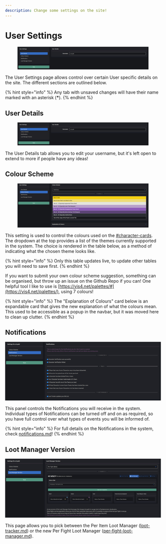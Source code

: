 ```yaml
---
description: Change some settings on the site!
---
```


# User Settings

<figure><img src=".gitbook/assets/image (47).png" alt=""><figcaption></figcaption></figure>

The User Settings page allows control over certain User specific details on the site. The different sections are outlined below.

{% hint style="info" %}
Any tab with unsaved changes will have their name marked with an asterisk (**\***).
{% endhint %}

## User Details

<figure><img src=".gitbook/assets/image (48).png" alt=""><figcaption></figcaption></figure>

The User Details tab allows you to edit your username, but it's left open to extend to more if people have any ideas!

## Colour Scheme

<figure><img src=".gitbook/assets/image (3) (1).png" alt=""><figcaption></figcaption></figure>

This setting is used to control the colours used on the [#character-cards](teams/team-overview.md#character-cards "mention"). The dropdown at the top provides a list of the themes currently supported in the system. The choice is rendered in the table below, as a method of indicating what the chosen theme looks like.

{% hint style="info" %}
Only this table updates live, to update other tables you will need to save first.
{% endhint %}

If you want to submit your own colour scheme suggestion, something can be organised, but throw up an issue on the Github Repo if you can! One helpful tool I like to use is [https://vis4.net/palettes/#](https://vis4.net/palettes/), using 7 colours!

{% hint style="info" %}
The "Explanation of Colours" card below is an expandable card that gives the new explanation of what the colours mean. This used to be accessible as a popup in the navbar, but it was moved here to clean up clutter.
{% endhint %}

## Notifications

![](<.gitbook/assets/image (45).png>)

This panel controls the Notifications you will receive in the system. Individual types of Notifications can be turned off and on as required, so you have full control over what types of events you will be informed of.

{% hint style="info" %}
For full details on the Notifications in the system, check [notifications.md](notifications.md "mention")!
{% endhint %}

## Loot Manager Version

![](<.gitbook/assets/image (46).png>)

This page allows you to pick between the Per Item Loot Manager ([loot-tracker.md](teams/loot-tracker.md "mention")) or the new Per Fight Loot Manager ([per-fight-loot-manager.md](teams/per-fight-loot-manager.md "mention")).&#x20;
